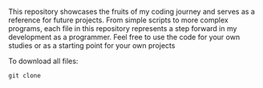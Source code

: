 This repository showcases the fruits of my coding journey and serves as a reference for future projects. From simple scripts to more complex programs, each file in this repository represents a step forward in my development as a programmer. Feel free to use the code for your own studies or as a starting point for your own projects

To download all files:

`
git clone 
`

